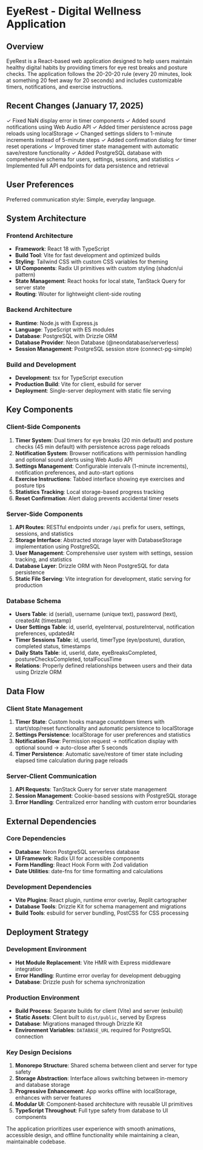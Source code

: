 # EyeRest - Digital Wellness Application

## Overview

EyeRest is a React-based web application designed to help users maintain healthy digital habits by providing timers for eye rest breaks and posture checks. The application follows the 20-20-20 rule (every 20 minutes, look at something 20 feet away for 20 seconds) and includes customizable timers, notifications, and exercise instructions.

## Recent Changes (January 17, 2025)

✓ Fixed NaN display error in timer components
✓ Added sound notifications using Web Audio API
✓ Added timer persistence across page reloads using localStorage
✓ Changed settings sliders to 1-minute increments instead of 5-minute steps
✓ Added confirmation dialog for timer reset operations
✓ Improved timer state management with automatic save/restore functionality
✓ Added PostgreSQL database with comprehensive schema for users, settings, sessions, and statistics
✓ Implemented full API endpoints for data persistence and retrieval

## User Preferences

Preferred communication style: Simple, everyday language.

## System Architecture

### Frontend Architecture
- **Framework**: React 18 with TypeScript
- **Build Tool**: Vite for fast development and optimized builds
- **Styling**: Tailwind CSS with custom CSS variables for theming
- **UI Components**: Radix UI primitives with custom styling (shadcn/ui pattern)
- **State Management**: React hooks for local state, TanStack Query for server state
- **Routing**: Wouter for lightweight client-side routing

### Backend Architecture
- **Runtime**: Node.js with Express.js
- **Language**: TypeScript with ES modules
- **Database**: PostgreSQL with Drizzle ORM
- **Database Provider**: Neon Database (@neondatabase/serverless)
- **Session Management**: PostgreSQL session store (connect-pg-simple)

### Build and Development
- **Development**: tsx for TypeScript execution
- **Production Build**: Vite for client, esbuild for server
- **Deployment**: Single-server deployment with static file serving

## Key Components

### Client-Side Components
1. **Timer System**: Dual timers for eye breaks (20 min default) and posture checks (45 min default) with persistence across page reloads
2. **Notification System**: Browser notifications with permission handling and optional sound alerts using Web Audio API
3. **Settings Management**: Configurable intervals (1-minute increments), notification preferences, and auto-start options
4. **Exercise Instructions**: Tabbed interface showing eye exercises and posture tips
5. **Statistics Tracking**: Local storage-based progress tracking
6. **Reset Confirmation**: Alert dialog prevents accidental timer resets

### Server-Side Components
1. **API Routes**: RESTful endpoints under `/api` prefix for users, settings, sessions, and statistics
2. **Storage Interface**: Abstracted storage layer with DatabaseStorage implementation using PostgreSQL
3. **User Management**: Comprehensive user system with settings, session tracking, and statistics
4. **Database Layer**: Drizzle ORM with Neon PostgreSQL for data persistence
5. **Static File Serving**: Vite integration for development, static serving for production

### Database Schema
- **Users Table**: id (serial), username (unique text), password (text), createdAt (timestamp)
- **User Settings Table**: id, userId, eyeInterval, postureInterval, notification preferences, updatedAt
- **Timer Sessions Table**: id, userId, timerType (eye/posture), duration, completed status, timestamps
- **Daily Stats Table**: id, userId, date, eyeBreaksCompleted, postureChecksCompleted, totalFocusTime
- **Relations**: Properly defined relationships between users and their data using Drizzle ORM

## Data Flow

### Client State Management
1. **Timer State**: Custom hooks manage countdown timers with start/stop/reset functionality and automatic persistence to localStorage
2. **Settings Persistence**: localStorage for user preferences and statistics
3. **Notification Flow**: Permission request → notification display with optional sound → auto-close after 5 seconds
4. **Timer Persistence**: Automatic save/restore of timer state including elapsed time calculation during page reloads

### Server-Client Communication
1. **API Requests**: TanStack Query for server state management
2. **Session Management**: Cookie-based sessions with PostgreSQL storage
3. **Error Handling**: Centralized error handling with custom error boundaries

## External Dependencies

### Core Dependencies
- **Database**: Neon PostgreSQL serverless database
- **UI Framework**: Radix UI for accessible components
- **Form Handling**: React Hook Form with Zod validation
- **Date Utilities**: date-fns for time formatting and calculations

### Development Dependencies
- **Vite Plugins**: React plugin, runtime error overlay, Replit cartographer
- **Database Tools**: Drizzle Kit for schema management and migrations
- **Build Tools**: esbuild for server bundling, PostCSS for CSS processing

## Deployment Strategy

### Development Environment
- **Hot Module Replacement**: Vite HMR with Express middleware integration
- **Error Handling**: Runtime error overlay for development debugging
- **Database**: Drizzle push for schema synchronization

### Production Environment
- **Build Process**: Separate builds for client (Vite) and server (esbuild)
- **Static Assets**: Client built to `dist/public`, served by Express
- **Database**: Migrations managed through Drizzle Kit
- **Environment Variables**: `DATABASE_URL` required for PostgreSQL connection

### Key Design Decisions
1. **Monorepo Structure**: Shared schema between client and server for type safety
2. **Storage Abstraction**: Interface allows switching between in-memory and database storage
3. **Progressive Enhancement**: App works offline with localStorage, enhances with server features
4. **Modular UI**: Component-based architecture with reusable UI primitives
5. **TypeScript Throughout**: Full type safety from database to UI components

The application prioritizes user experience with smooth animations, accessible design, and offline functionality while maintaining a clean, maintainable codebase.
